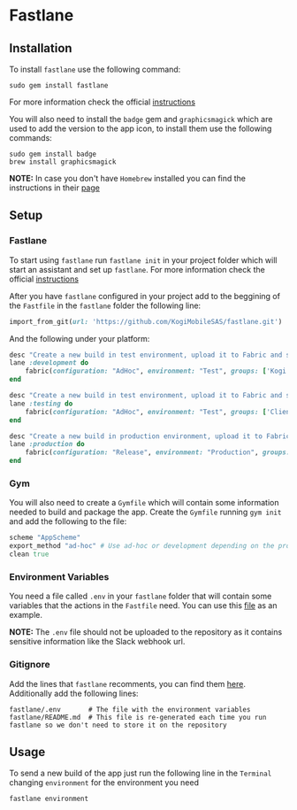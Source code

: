 # Fastlane

## Installation

To install `fastlane` use the following command:

```
sudo gem install fastlane
```

For more information check the official [instructions](https://github.com/fastlane/fastlane#installation)

You will also need to install the `badge` gem and `graphicsmagick` which are used to add the version to the app icon, to install them use the following commands:

```
sudo gem install badge
brew install graphicsmagick
```

**NOTE:** In case you don't have `Homebrew` installed you can find the instructions in their [page](http://brew.sh/)

## Setup

### Fastlane

To start using `fastlane` run `fastlane init` in your project folder which will start an assistant and set up `fastlane`. For more information check the official [instructions](https://github.com/fastlane/fastlane#quick-start)

After you have `fastlane` configured in your project add to the beggining of the `Fastfile` in the `fastlane` folder the following line:

```ruby
import_from_git(url: 'https://github.com/KogiMobileSAS/fastlane.git')
```

And the following under your platform:

```ruby
desc "Create a new build in test environment, upload it to Fabric and send it to Kogi group"
lane :development do
	fabric(configuration: "AdHoc", environment: "Test", groups: ['Kogi'])
end

desc "Create a new build in test environment, upload it to Fabric and send it to the client and Kogi groups"
lane :testing do
	fabric(configuration: "AdHoc", environment: "Test", groups: ['ClientGroup', 'Kogi'])
end

desc "Create a new build in production environment, upload it to Fabric and send it to the client and Kogi groups"
lane :production do
	fabric(configuration: "Release", environment: "Production", groups: ['ClientGroup', 'Kogi'])
end
```
### Gym

You will also need to create a `Gymfile` which will contain some information needed to build and package the app. Create the `Gymfile` running `gym init` and add the following to the file:

```ruby
scheme "AppScheme"
export_method "ad-hoc" # Use ad-hoc or development depending on the provisioning profile you'll be using
clean true
```

### Environment Variables

You need a file called `.env` in your `fastlane` folder that will contain some variables that the actions in the `Fastfile` need. You can use this [file](fastlane/example.env) as an example.

**NOTE:** The `.env` file should not be uploaded to the repository as it contains sensitive information like the Slack webhook url.

### Gitignore

Add the lines that `fastlane` recomments, you can find them [here](https://github.com/fastlane/fastlane/blob/master/fastlane/docs/Gitignore.md). Additionally add the following lines:

```
fastlane/.env 		# The file with the environment variables
fastlane/README.md 	# This file is re-generated each time you run fastlane so we don't need to store it on the repository
```

## Usage

To send a new build of the app just run the following line in the `Terminal` changing `environment` for the environment you need

```
fastlane environment
```
